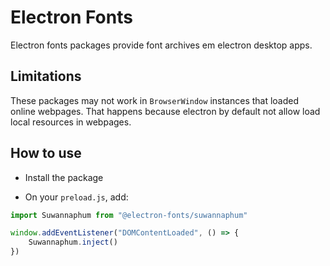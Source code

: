 # Electron Fonts

Electron fonts packages provide font archives em electron desktop apps.

## Limitations

These packages may not work in `BrowserWindow` instances that loaded online webpages. That happens because electron by default not allow load local resources in webpages.

## How to use

* Install the package

* On your `preload.js`, add:

```ts
import Suwannaphum from "@electron-fonts/suwannaphum"

window.addEventListener("DOMContentLoaded", () => {
    Suwannaphum.inject()
})
```